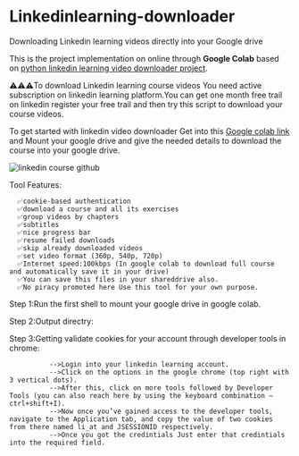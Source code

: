 # Linkedinlearning-downloader
Downloading Linkedin learning videos directly into your Google drive

This is the project implementation on online through **Google Colab** based on [python linkedin learning video downloader project](https://pypi.org/project/llvd/).

⚠️⚠️⚠️To download Linkedin learning course videos You need active subscription on linkedin learning platform.You can get one month free trail on linkedin register your free trail and then try this script to download your course videos.

To get started with linkedin video downloader Get into this [Google colab link](https://colab.research.google.com/github/LAVANSURESH/Linkedinlearning-downloader/blob/main/Linkedin-learning-video(course)%20downloader.ipynb)  and Mount your google drive and give the needed details to download the course into your google drive. 

![linkedin course github](https://user-images.githubusercontent.com/64597701/117582341-336fce80-b11f-11eb-8cc5-826352260303.png)


Tool Features:

      ✅cookie-based authentication
      ✅download a course and all its exercises
      ✅group videos by chapters
      ✅subtitles
      ✅nice progress bar
      ✅resume failed downloads
      ✅skip already downloaded videos
      ✅set video format (360p, 540p, 720p)
      ✅Internet speed:100kbps (In google colab to download full course and automatically save it in your drive) 
      ✅You can save this files in your shareddrive also.
      ✅No piracy promoted here Use this tool for your own purpose.

Step 1:Run the first shell to mount your google drive in google colab.


Step 2:Output directry:

Step 3:Getting validate cookies for your account through developer tools in chrome:

              -->Login into your linkedin learning account.
              -->Click on the options in the google chrome (top right with 3 vertical dots).
              -->After this, click on more tools followed by Developer Tools (you can also reach here by using the keyboard combination — ctrl+shift+I).
              -->Now once you’ve gained access to the developer tools, navigate to the Application tab, and copy the value of two cookies from there named li_at and JSESSIONID respectively.
              -->Once you got the credintials Just enter that credintials into the required field.
              
